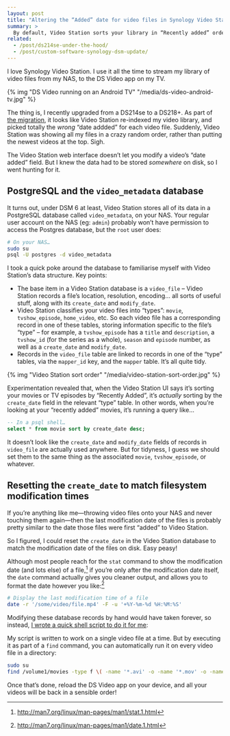 ```yaml
---
layout: post
title: "Altering the “Added” date for video files in Synology Video Station"
summary: >
  By default, Video Station sorts your library in “Recently added” order. But this order can get messed up when you migrate disks or re-index your library. Here’s how you can fix it with a little bit of SQL.
related:
  - /post/ds214se-under-the-hood/
  - /post/custom-software-synology-dsm-update/
---
```


I love Synology Video Station. I use it all the time to stream my library of video files from my NAS, to the DS Video app on my TV.

{% img "DS Video running on an Android TV" "/media/ds-video-android-tv.jpg" %}

The thing is, I recently upgraded from a DS214se to a DS218+. As part of [the migration](https://www.synology.com/en-us/knowledgebase/DSM/tutorial/General/How_to_migrate_between_Synology_NAS_DSM_6_0_and_later), it looks like Video Station re-indexed my video library, and picked totally the _wrong_ “date addded” for each video file. Suddenly, Video Station was showing all my files in a crazy random order, rather than putting the newest videos at the top. Sigh.

The Video Station web interface doesn’t let you modify a video’s “date added” field. But I knew the data had to be stored _somewhere_ on disk, so I went hunting for it.

## PostgreSQL and the `video_metadata` database

It turns out, under DSM 6 at least, Video Station stores all of its data in a PostgreSQL database called `video_metadata`, on your NAS. Your regular user account on the NAS (eg: `admin`) probably won’t have permission to access the Postgres database, but the `root` user does:

```sh
# On your NAS…
sudo su
psql -U postgres -d video_metadata
```

I took a quick poke around the database to familiarise myself with Video Station’s data structure. Key points:

* The base item in a Video Station database is a `video_file` – Video Station records a file’s location, resolution, encoding… all sorts of useful stuff, along with its `create_date` and `modify_date`.
* Video Station classifies your video files into “types”: `movie`, `tvshow_episode`, `home_video`, etc. So each video file has a corresponding record in one of these tables, storing information specific to the file’s “type” – for example, a `tvshow_episode` has a `title` and `description`, a `tvshow_id` (for the series as a whole), `season` and `episode` number, as well as a `create_date` and `modify_date`.
* Records in the `video_file` table are linked to records in one of the “type” tables, via the `mapper_id` key, and the `mapper` table. It’s all quite tidy.

{% img "Video Station sort order" "/media/video-station-sort-order.jpg" %}

Experimentation revealed that, when the Video Station UI says it’s sorting your movies or TV episodes by “Recently Added”, it’s _actually_ sorting by the `create_date` field in the relevant “type” table. In other words, when you’re looking at your “recently added” movies, it’s running a query like…

```sql
-- In a psql shell…
select * from movie sort by create_date desc;
```

It doesn’t look like the `create_date` and `modify_date` fields of records in `video_file` are actually used anywhere. But for tidyness, I guess we should set them to the same thing as the associated `movie`, `tvshow_episode`, or whatever.

## Resetting the `create_date` to match filesystem modification times

If you’re anything like me—throwing video files onto your NAS and never touching them again—then the last modification date of the files is probably pretty similar to the date those files were first “added” to Video Station.

So I figured, I could reset the `create_date` in the Video Station database to match the modification date of the files on disk. Easy peasy!

Although most people reach for the `stat` command to show the modification date (and lots else) of a file,[^1] if you’re only after the modification date itself, the `date` command actually gives you cleaner output, and allows you to format the date however you like:[^2]

```sh
# Display the last modification time of a file
date -r '/some/video/file.mp4' -F -u '+%Y-%m-%d %H:%M:%S'
```

[^1]: <http://man7.org/linux/man-pages/man1/stat.1.html>
[^2]: <http://man7.org/linux/man-pages/man1/date.1.html>

Modifying these database records by hand would have taken forever, so instead, [I wrote a quick shell script to do it for me](https://gist.github.com/zarino/b1ae16fed7e87627ba0c7f704f7d9129):

<script src="https://gist.github.com/zarino/b1ae16fed7e87627ba0c7f704f7d9129.js"></script>

My script is written to work on a single video file at a time. But by executing it as part of a `find` command, you can automatically run it on every video file in a directory:

```sh
sudo su
find /volume1/movies -type f \( -name '*.avi' -o -name '*.mov' -o -name '*.mkv' -o -name '*.mp4' -o -name '*.m4v' \) -exec ./set_video_metadata_date_created.sh {} \;
```

Once that’s done, reload the DS Video app on your device, and all your videos will be back in a sensible order!